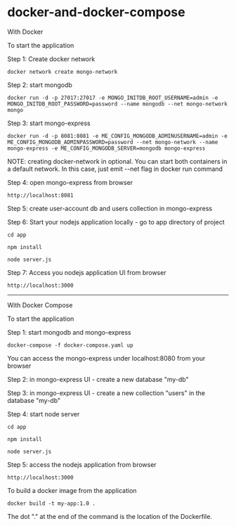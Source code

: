 # docker-and-docker-compose

With Docker

To start the application

Step 1: Create docker network

    docker network create mongo-network 


Step 2: start mongodb

    docker run -d -p 27017:27017 -e MONGO_INITDB_ROOT_USERNAME=admin -e MONGO_INITDB_ROOT_PASSWORD=password --name mongodb --net mongo-network mongo    


Step 3: start mongo-express

    docker run -d -p 8081:8081 -e ME_CONFIG_MONGODB_ADMINUSERNAME=admin -e ME_CONFIG_MONGODB_ADMINPASSWORD=password --net mongo-network --name mongo-express -e ME_CONFIG_MONGODB_SERVER=mongodb mongo-express   


NOTE: creating docker-network in optional. You can start both containers in a default network. In this case, just emit --net flag in docker run command

Step 4: open mongo-express from browser

    http://localhost:8081


Step 5: create user-account db and users collection in mongo-express

Step 6: Start your nodejs application locally - go to app directory of project

    cd app

    npm install 

    node server.js



Step 7: Access you nodejs application UI from browser

    http://localhost:3000

******************************************************************************************

With Docker Compose

To start the application

Step 1: start mongodb and mongo-express

    docker-compose -f docker-compose.yaml up


You can access the mongo-express under localhost:8080 from your browser

Step 2: in mongo-express UI - create a new database "my-db"

Step 3: in mongo-express UI - create a new collection "users" in the database "my-db"

Step 4: start node server

    cd app

    npm install

    node server.js


Step 5: access the nodejs application from browser

    http://localhost:3000



To build a docker image from the application

    docker build -t my-app:1.0 .       


The dot "." at the end of the command is the location of the Dockerfile.



